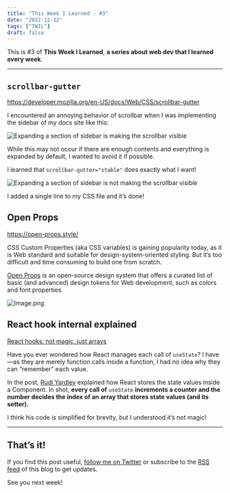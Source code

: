 ```yaml
---
title: "This Week I Learned - #3"
date: "2022-12-12"
tags: ["TWIL"]
draft: false
---
```


This is #3 of **This Week I Learned**, **a series about web dev that I learned every week**.

---

## `scrollbar-gutter`

https://developer.mozilla.org/en-US/docs/Web/CSS/scrollbar-gutter

I encountered an annoying behavior of scrollbar when I was implementing the sidebar of my docs site like this:

![Expanding a section of sidebar is making the scrollbar visible](https://res.craft.do/user/full/a9f7c306-6079-e5df-ecdf-04a17e918d0c/doc/5434F963-7AB3-48D0-94BD-422CE1753AD1/BD27C155-2192-4F06-84CD-6CAA244EF8E2_2/79bdXBKmzZ7sqc8nonBQgdb3V73dhuTUlq3NUd9hxegz/AnimatedImage.gif)

While this may not occur if there are enough contents and everything is expanded by default, I wanted to avoid it if possible.

I learned that `scrollbar-gutter="stable"` does exactly what I want!

![Expanding a section of sidebar is not making the scrollbar visible](https://res.craft.do/user/full/a9f7c306-6079-e5df-ecdf-04a17e918d0c/doc/5434F963-7AB3-48D0-94BD-422CE1753AD1/E485382A-8D43-45DD-AD80-3D7A22DC3A53_2/dj4R8pRdJbMwO77IUDvgKyt31EiuAIYrTwOXmgLY8gwz/AnimatedImage.gif)

I added a single line to my CSS file and it’s done!

## Open Props

https://open-props.style/

CSS Custom Properties (aka CSS variables) is gaining popularity today, as it is Web standard and suitable for design-system-oriented styling. But it’s too difficult and time consuming to build one from scratch.

[Open Props](https://open-props.style/) is an open-source design system that offers a curated list of basic (and advanced) design tokens for Web development, such as colors and font properties.

![Image.png](https://res.craft.do/user/full/a9f7c306-6079-e5df-ecdf-04a17e918d0c/doc/5434F963-7AB3-48D0-94BD-422CE1753AD1/86934423-586A-4CA7-99AF-F242BC192496_2/V63nb9kUcLkr3QKXpxrMxIgB9wlgG4K8fdHsLyyXYCoz/Image.png)

## React hook internal explained

[React hooks: not magic, just arrays](https://medium.com/@ryardley/react-hooks-not-magic-just-arrays-cd4f1857236e)

Have you ever wondered how React manages each call of `useState`? I have—as they are merely function calls inside a function, I had no idea why they can “remember” each value.

In the post, [Rudi Yardley](https://medium.com/@ryardley) explained how React stores the state values inside a Component. In shot, **every call of** `useState` **increments a counter and the number decides the index of an array that stores state values (and its setter).**

I think his code is simplified for brevity, but I understood it’s not magic!

---

## That’s it!

If you find this post useful, [follow me on Twitter](https://twitter.com/MatsuraYuma) or subscribe to the [RSS feed](https://rubiq.vercel.app/feed.xml) of this blog to get updates.

See you next week!
